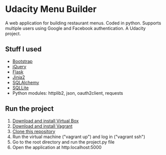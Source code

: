 # Udacity Menu Builder

A web application for building restaurant menus. Coded in python. Supports multiple users using Google and Facebook authentication. A Udacity project.

## Stuff I used
- [Bootstrap](http://getbootstrap.com/)
- [jQuery](http://jquery.com/)
- [Flask](http://flask.pocoo.org/)
- [Jinja2](http://jinja.pocoo.org/)
- [SQLAlchemy](http://www.sqlalchemy.org/)
- [SQLLite](https://sqlite.org/)
- Python modules: httplib2, json, oauth2client, requests

## Run the project

1. [Download and install Virtual Box](https://www.virtualbox.org/wiki/Downloads)
2. [Download and install Vagrant](https://www.vagrantup.com/downloads.html)
3. [Clone this repository](https://github.com/alhuizenga/udacity_blog_project.git)
4. Run the virtual machine ("vagrant up") and log in ("vagrant ssh")
5. Go to the root directory and run the project.py file
6. Open the application at http:localhost:5000
